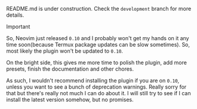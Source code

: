 <!--https://github.com/OXY2DEV/intro.nvim/assets/122956967/85737e5b-0f01-4ffd-b22c-cc1adda17e60-->

<!--~Animated `Intro` for Neovim~-->

<!--[Installation]() | [Documentation]() | [Presets]() | [Showcase]()-->

<!-- Introduction-->

README.md is under construction. Check the `development` branch for more details.

>[!IMPORTANT]
> So, Neovim just released `0.10` and I probably won't get my hands on it any time soon(because Termux package updates can be slow sometimes). So, most likely the plugin won't be updated to `0.10`.
>
> On the bright side, this gives me more time to polish the plugin, add more presets, finish the documentation and other chores.


As such, I wouldn't recommend installing the plugin if you are on `0.10`, unless you want to see a bunch of deprecation warnings. Really sorry for that but there's really not much I can do about it. I will still try to see if I can install the latest version somehow, but no promises.
